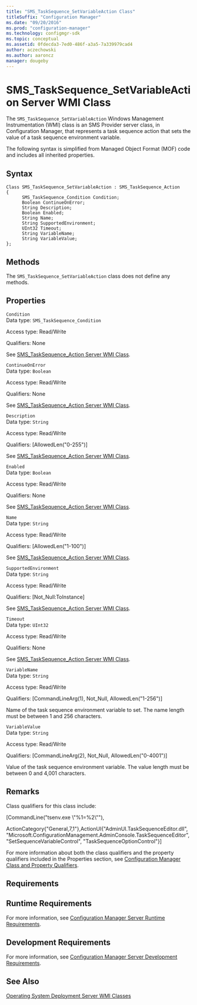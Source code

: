 ```yaml
---
title: "SMS_TaskSequence_SetVariableAction Class"
titleSuffix: "Configuration Manager"
ms.date: "09/20/2016"
ms.prod: "configuration-manager"
ms.technology: configmgr-sdk
ms.topic: conceptual
ms.assetid: 0fdecda3-7ed0-486f-a3a5-7a339979cad4
author: aczechowski
ms.author: aaroncz
manager: dougeby
---
```

# SMS_TaskSequence_SetVariableAction Server WMI Class
The `SMS_TaskSequence_SetVariableAction` Windows Management Instrumentation (WMI) class is an SMS Provider server class, in Configuration Manager, that represents a task sequence action that sets the value of a task sequence environment variable.  

 The following syntax is simplified from Managed Object Format (MOF) code and includes all inherited properties.  

## Syntax  

```  
Class SMS_TaskSequence_SetVariableAction : SMS_TaskSequence_Action  
{  
      SMS_TaskSequence_Condition Condition;  
      Boolean ContinueOnError;  
      String Description;  
      Boolean Enabled;  
      String Name;  
      String SupportedEnvironment;  
      UInt32 Timeout;  
      String VariableName;  
      String VariableValue;  
};  
```  

## Methods  
 The `SMS_TaskSequence_SetVariableAction` class does not define any methods.  

## Properties  
 `Condition`  
 Data type: `SMS_TaskSequence_Condition`  

 Access type: Read/Write  

 Qualifiers: None  

 See [SMS_TaskSequence_Action Server WMI Class](../../../develop/reference/osd/sms_tasksequence_action-server-wmi-class.md).  

 `ContinueOnError`  
 Data type: `Boolean`  

 Access type: Read/Write  

 Qualifiers: None  

 See [SMS_TaskSequence_Action Server WMI Class](../../../develop/reference/osd/sms_tasksequence_action-server-wmi-class.md).  

 `Description`  
 Data type: `String`  

 Access type: Read/Write  

 Qualifiers: [AllowedLen("0-255")]  

 See [SMS_TaskSequence_Action Server WMI Class](../../../develop/reference/osd/sms_tasksequence_action-server-wmi-class.md).  

 `Enabled`  
 Data type: `Boolean`  

 Access type: Read/Write  

 Qualifiers: None  

 See [SMS_TaskSequence_Action Server WMI Class](../../../develop/reference/osd/sms_tasksequence_action-server-wmi-class.md).  

 `Name`  
 Data type: `String`  

 Access type: Read/Write  

 Qualifiers: [AllowedLen("1-100")]  

 See [SMS_TaskSequence_Action Server WMI Class](../../../develop/reference/osd/sms_tasksequence_action-server-wmi-class.md).  

 `SupportedEnvironment`  
 Data type: `String`  

 Access type: Read/Write  

 Qualifiers: [Not_Null:ToInstance]  

 See [SMS_TaskSequence_Action Server WMI Class](../../../develop/reference/osd/sms_tasksequence_action-server-wmi-class.md).  

 `Timeout`  
 Data type: `UInt32`  

 Access type: Read/Write  

 Qualifiers: None  

 See [SMS_TaskSequence_Action Server WMI Class](../../../develop/reference/osd/sms_tasksequence_action-server-wmi-class.md).  

 `VariableName`  
 Data type: `String`  

 Access type: Read/Write  

 Qualifiers: [CommandLineArg(1), Not_Null, AllowedLen("1-256")]  

 Name of the task sequence environment variable to set. The name length must be between 1 and 256 characters.  

 `VariableValue`  
 Data type: `String`  

 Access type: Read/Write  

 Qualifiers: [CommandLineArg(2), Not_Null, AllowedLen("0-4001")]  

 Value of the task sequence environment variable. The value length must be between 0 and 4,001 characters.  

## Remarks  
 Class qualifiers for this class include:  

 [CommandLine("tsenv.exe \\"%1=%2\\""),  

 ActionCategory{"General,7,1"},ActionUI{"AdminUI.TaskSequenceEditor.dll", "Microsoft.ConfigurationManagement.AdminConsole.TaskSequenceEditor", "SetSequenceVariableControl", "TaskSequenceOptionControl"}]  

 For more information about both the class qualifiers and the property qualifiers included in the Properties section, see [Configuration Manager Class and Property Qualifiers](../../../develop/reference/misc/class-and-property-qualifiers.md).  

## Requirements  

## Runtime Requirements  
 For more information, see [Configuration Manager Server Runtime Requirements](../../../develop/core/reqs/server-runtime-requirements.md).  

## Development Requirements  
 For more information, see [Configuration Manager Server Development Requirements](../../../develop/core/reqs/server-development-requirements.md).  

## See Also  
 [Operating System Deployment Server WMI Classes](../../../develop/reference/osd/operating-system-deployment-server-wmi-classes.md)
